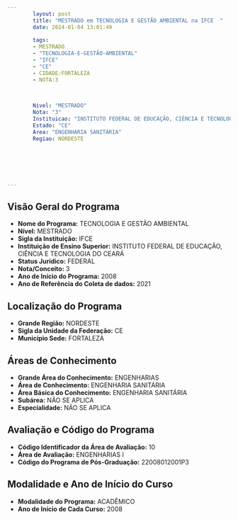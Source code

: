 ```yaml
---
        layout: post
        title: "MESTRADO em TECNOLOGIA E GESTÃO AMBIENTAL na IFCE  "
        date: 2024-01-04 13:01:49
     
        tags:
        - MESTRADO
        - "TECNOLOGIA-E-GESTÃO-AMBIENTAL"
        - "IFCE"
        - "CE"
        - CIDADE:FORTALEZA
        - NOTA:3
        
       

        Nivel: "MESTRADO"
        Nota: "3"
        Instituicao: "INSTITUTO FEDERAL DE EDUCAÇÃO, CIÊNCIA E TECNOLOGIA DO CEARÁ"
        Estado: "CE"
        Area: "ENGENHARIA SANITÁRIA"
        Regiao: NORDESTE
        
        
        
        
        
        
---
```

## Visão Geral do Programa
- **Nome do Programa:** TECNOLOGIA E GESTÃO AMBIENTAL
- **Nível:** MESTRADO
- **Sigla da Instituição:** IFCE
- **Instituição de Ensino Superior:** INSTITUTO FEDERAL DE EDUCAÇÃO, CIÊNCIA E TECNOLOGIA DO CEARÁ
- **Status Jurídico:** FEDERAL
- **Nota/Conceito:** 3
- **Ano de Início do Programa:** 2008
- **Ano de Referência do Coleta de dados:** 2021

## Localização do Programa
- **Grande Região:** NORDESTE
- **Sigla da Unidade da Federação:** CE
- **Município Sede:** FORTALEZA

## Áreas de Conhecimento
- **Grande Área do Conhecimento:** ENGENHARIAS
- **Área de Conhecimento:** ENGENHARIA SANITÁRIA
- **Área Básica do Conhecimento:** ENGENHARIA SANITÁRIA
- **Subárea:** NÃO SE APLICA
- **Especialidade:** NÃO SE APLICA

## Avaliação e Código do Programa
- **Código Identificador da Área de Avaliação:** 10
- **Área de Avaliação:** ENGENHARIAS I
- **Código do Programa de Pós-Graduação:** 22008012001P3


## Modalidade e Ano de Início do Curso
- **Modalidade do Programa:** ACADÊMICO
- **Ano de Início de Cada Curso:** 2008
